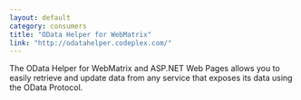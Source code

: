 ```yaml
---
layout: default
category: consumers
title: "OData Helper for WebMatrix"
link: "http://odatahelper.codeplex.com/"
---
```

The OData Helper for WebMatrix and ASP.NET Web Pages allows you to easily retrieve and update data from any service that exposes its data using the OData Protocol.

